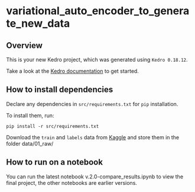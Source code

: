 # variational_auto_encoder_to_generate_new_data

## Overview

This is your new Kedro project, which was generated using `Kedro 0.18.12`.

Take a look at the [Kedro documentation](https://kedro.readthedocs.io) to get started.

## How to install dependencies

Declare any dependencies in `src/requirements.txt` for `pip` installation.

To install them, run:

```
pip install -r src/requirements.txt
```

Download the `train` and `labels` data from [Kaggle](https://www.kaggle.com/c/dog-breed-identification/data) and store them in the folder data/01_raw/

## How to run on a notebook

You can run the latest notebook v.2.0-compare_results.ipynb to view the final project, the other notebooks are earlier versions.
